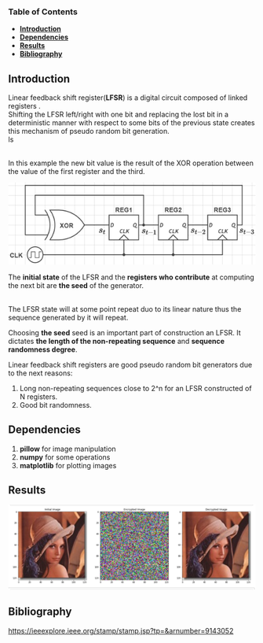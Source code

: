 ### Table of Contents

- **[Introduction](#introduction)**
- **[Dependencies](#dependencies)**
- **[Results](#results)**
- **[Bibliography](#bibliography)**

## Introduction

<a name="introduction"></a>

Linear feedback shift register(**LFSR**) is a digital circuit composed of linked registers .
<br>
Shifting the LFSR left/right with one bit and replacing the lost bit in a deterministic 
manner with respect to some bits of the previous state creates this mechanism of pseudo 
random bit generation.
<br>ls

<br>
In this example the new bit value is the result of the XOR operation between the value
of the first register and the third.
<br>

![LFSR_EXAMPLE](readme_resources/LFSR3.png)

The **initial state** of the LFSR and the **registers who contribute** at computing the next bit
are **the seed** of the generator.

<br>
The LFSR state will at some point repeat duo to its linear nature thus the sequence generated by it
will repeat.
<br>

Choosing **the seed** seed is an important part of construction an LFSR. It dictates **the length
of the non-repeating sequence** and **sequence randomness degree**.

Linear feedback shift registers are good pseudo random bit generators due to the next reasons:
1) Long non-repeating sequences close to 2^n for an LFSR constructed of N registers.
2) Good bit randomness.

## Dependencies
<a name="dependencies"></a>
1) **pillow** for image manipulation 
2) **numpy** for some operations
3) **matplotlib** for plotting images

## Results
<a name="results"></a>

![RESULT](readme_resources/result.png)

## Bibliography
<a name="bibliography"></a>
https://ieeexplore.ieee.org/stamp/stamp.jsp?tp=&arnumber=9143052
